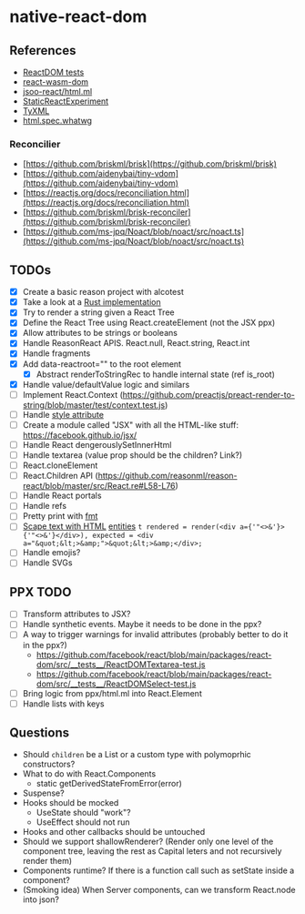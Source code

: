 # native-react-dom

## References

- [ReactDOM tests](https://github.com/facebook/react/tree/main/packages/react-dom/src/__tests__)
- [react-wasm-dom](https://github.com/MaibornWolff/react-wasm-dom/)
- [jsoo-react/html.ml](https://github.com/ml-in-barcelona/jsoo-react/blob/main/ppx/html.ml)
- [StaticReactExperiment](https://github.com/reasonml/reason-react/compare/StaticReactExperiment)
- [TyXML](https://github.com/ocsigen/tyxml)
- [html.spec.whatwg](https://html.spec.whatwg.org/#attr-input-checked)

### Reconcilier

- [https://github.com/briskml/brisk](https://github.com/briskml/brisk)
- [https://github.com/aidenybai/tiny-vdom](https://github.com/aidenybai/tiny-vdom)
- [https://reactjs.org/docs/reconciliation.html](https://reactjs.org/docs/reconciliation.html)
- [https://github.com/briskml/brisk-reconciler](https://github.com/briskml/brisk-reconciler)
- [https://github.com/ms-jpq/Noact/blob/noact/src/noact.ts](https://github.com/ms-jpq/Noact/blob/noact/src/noact.ts)

## TODOs

- [x] Create a basic reason project with alcotest
- [x] Take a look at a [Rust implementation](https://github.com/MaibornWolff/react-wasm-dom)
- [x] Try to render a string given a React Tree
- [x] Define the React Tree using React.createElement (not the JSX ppx)
- [x] Allow attributes to be strings or booleans
- [x] Handle ReasonReact APIS. React.null, React.string, React.int
- [x] Handle fragments
- [x] Add data-reactroot="" to the root element
  - [x] Abstract renderToStringRec to handle internal state (ref is_root)
- [x] Handle value/defaultValue logic and similars
- [ ] Implement React.Context (https://github.com/preactjs/preact-render-to-string/blob/master/test/context.test.js)
- [ ] Handle [style attribute](https://github.com/MaibornWolff/react-wasm-dom/blob/main/src/__tests__/CSSPropertyOperations-test.jsx)
- [ ] Create a module called "JSX" with all the HTML-like stuff: https://facebook.github.io/jsx/
- [ ] Handle React dengerouslySetInnerHtml
- [ ] Handle textarea (value prop should be the children? Link?)
- [ ] React.cloneElement
- [ ] React.Children API (https://github.com/reasonml/reason-react/blob/master/src/React.re#L58-L76)
- [ ] Handle React portals
- [ ] Handle refs
- [ ] Pretty print with [fmt](https://github.com/dbuenzli/fmt)
- [ ] [Scape text with HTML](https://github.com/MaibornWolff/react-wasm-dom/blob/main/src/__tests__/escapeTextForBrowser-test.jsx) [entities](https://stackoverflow.com/questions/7381974/which-characters-need-to-be-escaped-in-html) `t rendered = render(<div a={'"<>&'}>{'"<>&'}</div>), expected = <div a="&quot;&lt;>&amp;">&quot;&lt;>&amp;</div>;`
- [ ] Handle emojis?
- [ ] Handle SVGs

## PPX TODO
- [ ] Transform attributes to JSX?
- [ ] Handle synthetic events. Maybe it needs to be done in the ppx?
- [ ] A way to trigger warnings for invalid attributes (probably better to do it in the ppx?)
  - https://github.com/facebook/react/blob/main/packages/react-dom/src/__tests__/ReactDOMTextarea-test.js
  - https://github.com/facebook/react/blob/main/packages/react-dom/src/__tests__/ReactDOMSelect-test.js
- [ ] Bring logic from ppx/html.ml into React.Element
- [ ] Handle lists with keys

## Questions

- Should `children` be a List or a custom type with polymoprhic constructors?
- What to do with React.Components
  - static getDerivedStateFromError(error)
- Suspense?
- Hooks should be mocked
  - UseState should "work"?
  - UseEffect should not run
- Hooks and other callbacks should be untouched
- Should we support shallowRenderer? (Render only one level of the component tree, leaving the rest as Capital leters and not recursively render them)
- Components runtime? If there is a function call such as setState inside a component?
- (Smoking idea) When Server components, can we transform React.node into json?
